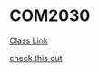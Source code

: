 # COM2030
[Class Link](http://vanhoesenj.github.io/data.html)

[check this out](https://consequenceofsound.files.wordpress.com/2014/10/hannibal-buress-2.jpg)
